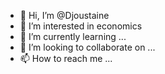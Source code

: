 - 👋 Hi, I’m @Djoustaine
- 👀 I’m interested in economics
- 🌱 I’m currently learning ...
- 💞️ I’m looking to collaborate on ...
- 📫 How to reach me ...

<!---
Djoustaine/Djoustaine is a ✨ special ✨ repository because its `README.md` (this file) appears on your GitHub profile.
You can click the Preview link to take a look at your changes.
--->
